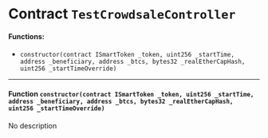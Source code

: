 # Contract `TestCrowdsaleController`



#### Functions:
- `constructor(contract ISmartToken _token, uint256 _startTime, address _beneficiary, address _btcs, bytes32 _realEtherCapHash, uint256 _startTimeOverride)`


---

#### Function `constructor(contract ISmartToken _token, uint256 _startTime, address _beneficiary, address _btcs, bytes32 _realEtherCapHash, uint256 _startTimeOverride)`
No description



